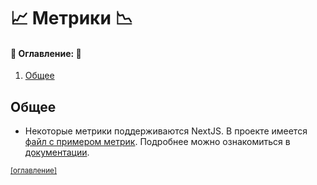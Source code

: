 # 📈 Метрики 📉

#### :memo: Оглавление: :memo:

1. [Общее](#общее)

## Общее

- Некоторые метрики поддерживаются NextJS. В проекте
  имеется [файл с примером метрик](../src/shared/config/providers/WebVitals.tsx). Подробнее можно ознакомиться
  в [документации](https://nextjs.org/docs/app/building-your-application/optimizing/analytics).

<sup>[[оглавление]](#оглавление)</sup>
